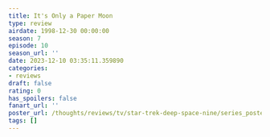 ```yaml
---
title: It's Only a Paper Moon
type: review
airdate: 1998-12-30 00:00:00
season: 7
episode: 10
season_url: ''
date: 2023-12-10 03:35:11.359890
categories:
- reviews
draft: false
rating: 0
has_spoilers: false
fanart_url: ''
poster_url: /thoughts/reviews/tv/star-trek-deep-space-nine/series_poster.jpg
tags: []
---
```


